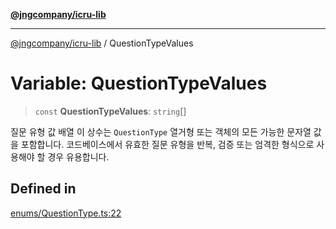 [**@jngcompany/icru-lib**](../README.md)

***

[@jngcompany/icru-lib](../globals.md) / QuestionTypeValues

# Variable: QuestionTypeValues

> `const` **QuestionTypeValues**: `string`[]

질문 유형 값 배열
이 상수는 `QuestionType` 열거형 또는 객체의 모든 가능한 문자열 값을 포함합니다.
코드베이스에서 유효한 질문 유형을 반복, 검증 또는 엄격한 형식으로 사용해야 할 경우 유용합니다.

## Defined in

[enums/QuestionType.ts:22](https://github.com/jngcompany/icru-lib/blob/c1136b1cca3e7fccee98611dd392fe7b79b1145a/src/enums/QuestionType.ts#L22)
